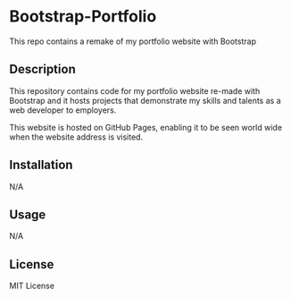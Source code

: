 # Bootstrap-Portfolio
This repo contains a remake of my portfolio website with Bootstrap

## Description
This repository contains code for my portfolio website re-made with Bootstrap and it hosts projects that demonstrate my skills and talents as a web developer to employers.

This website is hosted on GitHub Pages, enabling it to be seen world wide when the website address is visited.

## Installation
N/A

## Usage
N/A

## License
MIT License
